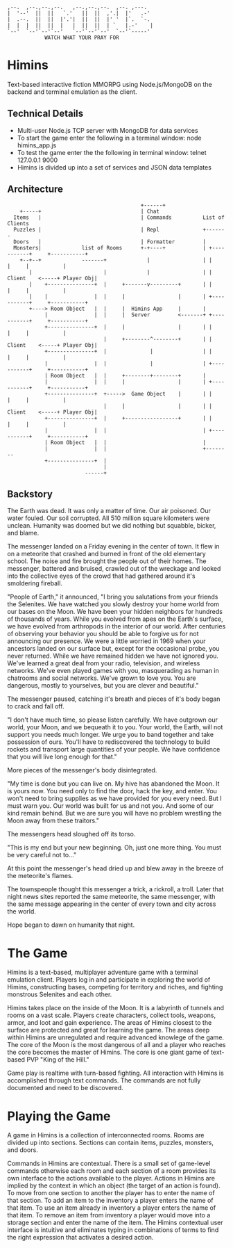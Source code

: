 	,--.  ,--.,--.,--.   ,--.,--.,--.  ,--. ,---. 
	|  '--'  ||  ||   `.'   ||  ||  ,'.|  |'   .-'
	|  .--.  ||  ||  |'.'|  ||  ||  |' '  |`.  `-. 
	|  |  |  ||  ||  |   |  ||  ||  | `   |.-'    |
	`--'  `--'`--'`--'   `--'`--'`--'  `--'`-----' 
				WATCH WHAT YOUR PRAY FOR

Himins
======

Text-based interactive fiction MMORPG using Node.js/MongoDB on the backend and terminal emulation as the client.

Technical Details
-----------------
* Multi-user Node.js TCP server with MongoDB for data services
* To start the game enter the following in a terminal window: node himins_app.js
* To test the game enter the the following in terminal window: telnet 127.0.0.1 9000
* Himins is divided up into a set of services and JSON data templates

Architecture
------------
 ```
                                            +------+
     +-----+                                | Chat
   Items   |                                | Commands          List of Clients
   Puzzles |                                | Repl              +-------
   Doors   |                                | Formatter         |
   Monsters|             list of Rooms      +-+----+            | +-----------+     +-----------+
     +--+--+             -------+             |                 | |           |     |           |
        |                       |             |                 | | Client    <-----+ Player Obj|
        |    +---------------+  |     +-------v---------+       | |           |     |           |
        |    |               |  |     |                 |       | +-----------+     +-----------+
        +----> Room Object   |  |     |  Himins App     |       |
             |               |  |     |  Server         <-------+ +-----------+     +-----------+
             +---------------+  |     |                 |       | |           |     |           |
                                |     +--------^--------+       | | Client    <-----+ Player Obj|
             +---------------+  |              |                | |           |     |           |
             |               |  |              |                | +-----------+     +-----------+
             | Room Object   |  |     +--------+--------+       |
             |               |  |     |                 |       | +-----------+     +-----------+
             +---------------+  +----->  Game Object    |       | |           |     |           |
                                |     |                 |       | | Client    <-----+ Player Obj|
             +---------------+  |     +-----------------+       | |           |     |           |
             |               |  |                               | +-----------+     +-----------+
             | Room Object   |  |                               |
             |               |  |                               +--------
             +---------------+  |
                                |
                          ------+

```

Backstory
----------

The Earth was dead. It was only a matter of time. Our air poisoned. Our water fouled. Our soil corrupted. All 510 million square kilometers were unclean. Humanity was doomed but we did nothing but squabble, bicker, and blame. 

The messenger landed on a Friday evening in the center of town. It flew in on a meteorite that crashed and burned in front of the old elementary school. The noise and fire brought the people out of their homes. The messenger, battered and bruised, crawled out of the wreckage and looked into the collective eyes of the crowd that had gathered around it's smoldering fireball.

"People of Earth," it announced, "I bring you salutations from your friends the Selenites. We have watched you slowly destroy your home world from our bases on the Moon. We have been your hidden neighbors for hundreds of thousands of years. While you evolved from apes on the Earth's surface, we have evolved from arthropods in the interior of our world. After centuries of observing your behavior you should be able to forgive us for not announcing our presence. We were a little worried in 1969 when your ancestors landed on our surface but, except for the occasional probe, you never returned. While we have remained hidden we have not ignored you. We've learned a great deal from your radio, television, and wireless networks. We've even played games with you, masquerading as human in chatrooms and social networks. We've grown to love you. You are dangerous, mostly to yourselves, but you are clever and beautiful."

The messenger paused, catching it's breath and pieces of it's body began to crack and fall off.

"I don't have much time, so please listen carefully. We have outgrown our world, your Moon, and we bequeath it to you. Your world, the Earth, will not support you needs much longer. We urge you to band together and take possession of ours. You'll have to rediscovered the technology to build rockets and transport large quantities of your people. We have confidence that you will live long enough for that."

More pieces of the messenger's body disintegrated.

"My time is done but you can live on. My hive has abandoned the Moon. It is yours now. You need only to find the door, hack the key, and enter. You won't need to bring supplies as we have provided for you every need. But I must warn you. Our world was built for us and not you. And some of our kind remain behind. But we are sure you will have no problem wrestling the Moon away from these traitors."

The messengers head sloughed off its torso.

"This is my end but your new beginning. Oh, just one more thing. You must be very careful not to..."

At this point the messenger's head dried up and blew away in the breeze of the meteorite's flames.

The townspeople thought this messenger a trick, a rickroll, a troll. Later that night news sites reported the same meteorite, the same messenger, with the same message appearing in the center of every town and city across the world.

Hope began to dawn on humanity that night.

The Game
========

Himins is a text-based, multiplayer adventure game with a terminal emulation client. Players log in and participate in exploring the world of Himins, constructing bases, competing for territory and riches, and fighting monstrous Selenites and each other.

Himins takes place on the inside of the Moon. It is a labyrinth of tunnels and rooms on a vast scale. Players create characters, collect tools, weapons, armor, and loot and gain experience. The areas of Himins closest to the surface are protected and great for learning the game. The areas deep within Himins are unregulated and require advanced knowlege of the game. The core of the Moon is the most dangerous of all and a player who reaches the core becomes the master of Himins. The core is one giant game of text-based PVP "King of the Hill."

Game play is realtime with turn-based fighting. All interaction with Himins is accomplished through text commands. The commands are not fully documented and need to be discovered.

Playing the Game
================

A game in Himins is a collection of interconnected rooms. Rooms are divided up into sections. Sections can contain items, puzzles, monsters, and doors.

Commands in Himins are contextual. There is a small set of game-level commands otherwise each room and each section of a room provides its own interface to the  actions available to the player. Actions in Himins are implied by the context in which an object (the target of an action is found). To move from one section to another the player has to enter the name of that section. To add an item to the inventory a player enters the name of that item. To use an item already in inventory a player enters the name of that item. To remove an item from inventory a player would move into a storage section and enter the name of the item. The Himins contextual user interface is intuitive and eliminates typing in combinations of terms to find the right expression that activates a desired action.





